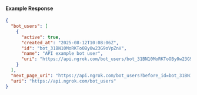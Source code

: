 <!-- Code generated for API Clients. DO NOT EDIT. -->

#### Example Response

```json
{
  "bot_users": [
    {
      "active": true,
      "created_at": "2025-08-12T10:08:06Z",
      "id": "bot_31BN10MoRKToOBy0w23G9oVpZnV",
      "name": "API example bot user",
      "uri": "https://api.ngrok.com/bot_users/bot_31BN10MoRKToOBy0w23G9oVpZnV"
    }
  ],
  "next_page_uri": "https://api.ngrok.com/bot_users?before_id=bot_31BN10MoRKToOBy0w23G9oVpZnV&limit=1",
  "uri": "https://api.ngrok.com/bot_users"
}
```

